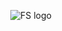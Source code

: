 <p align="center">
  <img alt="FS logo" src="https://github.com/K1ngmar/FillerSkipper/blob/main/logo/fs64.png" />
</p>
